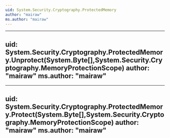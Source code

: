 ```yaml
---
uid: System.Security.Cryptography.ProtectedMemory
author: "mairaw"
ms.author: "mairaw"
---
```


---
uid: System.Security.Cryptography.ProtectedMemory.Unprotect(System.Byte[],System.Security.Cryptography.MemoryProtectionScope)
author: "mairaw"
ms.author: "mairaw"
---

---
uid: System.Security.Cryptography.ProtectedMemory.Protect(System.Byte[],System.Security.Cryptography.MemoryProtectionScope)
author: "mairaw"
ms.author: "mairaw"
---

